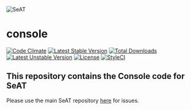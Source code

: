 ![SeAT](http://i.imgur.com/aPPOxSK.png)
# console

[![Code Climate](https://codeclimate.com/github/eveseat/console/badges/gpa.svg)](https://codeclimate.com/github/eveseat/console)
[![Latest Stable Version](https://poser.pugx.org/eveseat/console/v/stable)](https://packagist.org/packages/eveseat/console)
[![Total Downloads](https://poser.pugx.org/eveseat/console/downloads)](https://packagist.org/packages/eveseat/console)
[![Latest Unstable Version](https://poser.pugx.org/eveseat/console/v/unstable)](https://packagist.org/packages/eveseat/console)
[![License](https://poser.pugx.org/eveseat/console/license)](https://packagist.org/packages/eveseat/console)
[![StyleCI](https://styleci.io/repos/41563646/shield?branch=master)](https://styleci.io/repos/41563646)

## This repository contains the Console code for SeAT
Please use the main SeAT repository [here](https://github.com/eveseat/seat) for issues.
